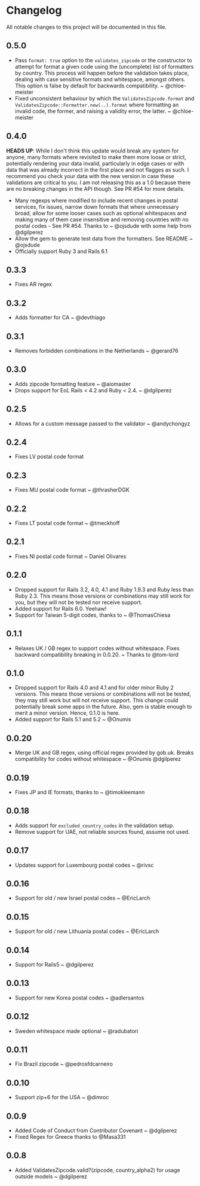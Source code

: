 # Changelog

All notable changes to this project will be documented in this file.

## 0.5.0

- Pass `format: true` option to the `validates_zipcode` or the constructor to attempt for format a given code using the (uncomplete) list of formatters by country. This process will happen before the validation takes place, dealing with case sensitive formats and whitespace, amongst others. This option is false by default for backwards compatibility. ~ @chloe-meister
- Fixed unconsistent behaviour by which the `ValidatesZipcode.format` and `ValidatesZipcode::Formatter.new(..).format` where formatting an invalid code, the former, and raising a validity error, the latter. ~ @chloe-meister

## 0.4.0

**HEADS UP**: While I don't think this update would break any system for anyone, many formats where revisited to make them more loose or strict, potentially rendering your data invalid, particularly in edge cases or with data that was already incorrect in the first place and not flagges as such. I recommend you check your data with the new version in case these validations are critical to you. I am not releasing this as a 1.0 because there are no breaking changes in the API though. See PR #54 for more details.

- Many regexps where modified to include recent changes in postal services, fix issues, narrow down formats that where unnecessary broad, allow for some looser cases such as optional whitespaces and making many of them case insensitive and removing countries with no postal codes - See PR #54. Thanks to ~ @ojsdude with some help from @dgilperez
- Allow the gem to generate test data from the formatters. See README ~ @ojsdude
- Officially support Ruby 3 and Rails 6.1

## 0.3.3

- Fixes AR regex

## 0.3.2

- Adds formatter for CA ~ @devthiago

## 0.3.1

- Removes forbidden combinations in the Netherlands ~ @gerard76

## 0.3.0

- Adds zipcode formatting feature ~ @aiomaster
- Drops support for EoL Rails < 4.2 and Ruby < 2.4. ~ @dgilperez

## 0.2.5

- Allows for a custom message passed to the validator ~ @andychongyz

## 0.2.4

- Fixes LV postal code format

## 0.2.3

- Fixes MU postal code format ~ @thrasherDGK

## 0.2.2

- Fixes LT postal code format ~ @tmeckhoff

## 0.2.1

- Fixes NI postal code format ~ Daniel Olivares

## 0.2.0

- Dropped support for Rails 3.2, 4.0, 4.1 and Ruby 1.9.3 and Ruby less than Ruby 2.3. This means those versions or combinations may still work for you, but they will not be tested nor receive support.
- Added support for Rails 6.0. Yeehaw!
- Support for Taiwan 5-digit codes, thanks to ~ @ThomasChiesa

## 0.1.1

- Relaxes UK / GB regex to support codes without whitespace. Fixes backward compatibility breaking in 0.0.20. ~ Thanks to @tom-lord

## 0.1.0

- Dropped support for Rails 4.0 and 4.1 and for older minor Ruby 2 versions. This means those versions or combinations will not be tested, they may still work but will not receive support. This change could potentially break some apps in the future. Also, gem is stable enough to merit a minor version. Hence, 0.1.0 is here.
- Added support for Rails 5.1 and 5.2 ~ @Onumis

## 0.0.20

- Merge UK and GB regex, using official regex provided by gob.uk. Breaks compatibility for codes without whitespace ~ @Onumis @dgilperez

## 0.0.19

- Fixes JP and IE formats, thanks to ~ @timokleemann

## 0.0.18

- Adds support for `excluded_country_codes` in the validation setup.
- Remove support for UAE, not reliable sources found, assume not used.

## 0.0.17

- Updates support for Luxembourg postal codes ~ @rivsc

## 0.0.16

- Support for old / new Israel postal codes ~ @EricLarch

## 0.0.15

- Support for old / new Lithuania postal codes ~ @EricLarch

## 0.0.14

- Support for Rails5 ~ @dgilperez

## 0.0.13

- Support for new Korea postal codes ~ @adlersantos

## 0.0.12

- Sweden whitespace made optional ~ @radubatori

## 0.0.11

- Fix Brazil zipcode ~ @pedrosfdcarneiro

## 0.0.10

- Support zip+6 for the USA ~ @dimroc

## 0.0.9

- Added Code of Conduct from Contributor Covenant ~ @dgilperez
- Fixed Regex for Greece thanks to @Masa331

## 0.0.8

- Added ValidatesZipcode.valid?(zipcode, country_alpha2) for usage outside models ~ @dgilperez
